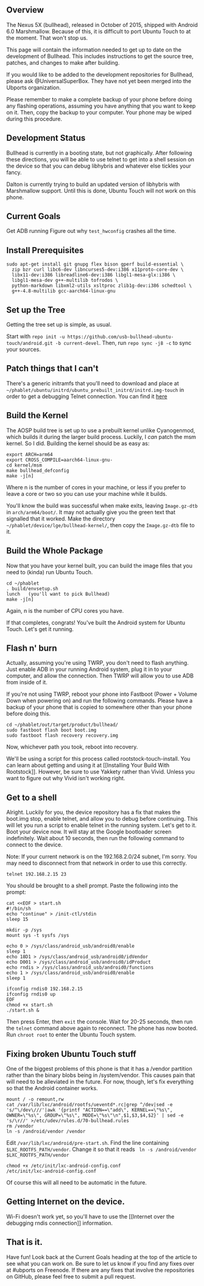 ## Overview

The Nexus 5X (bullhead), released in October of 2015, shipped with Android 6.0 Marshmallow. Because of this, it is difficult to port Ubuntu Touch to at the moment. That won't stop us.

This page will contain the information needed to get up to date on the development of Bullhead. This includes instructions to get the source tree, patches, and changes to make after building.

If you would like to be added to the development repositories for Bullhead, please ask @UniversalSuperBox. They have not yet been merged into the Ubports organization.

Please remember to make a complete backup of your phone before doing any flashing operations, assuming you have anything that you want to keep on it. Then, copy the backup to your computer. Your phone may be wiped during this procedure.

## Development Status

Bullhead is currently in a booting state, but not graphically. After following these directions, you will be able to use telnet to get into a shell session on the device so that you can debug libhybris and whatever else tickles your fancy.

Dalton is currently trying to build an updated version of libhybris with Marshmallow support. Until this is done, Ubuntu Touch will not work on this phone.

## Current Goals

Get ADB running
Figure out why `test_hwconfig` crashes all the time.

## Install Prerequisites

```
sudo apt-get install git gnupg flex bison gperf build-essential \
  zip bzr curl libc6-dev libncurses5-dev:i386 x11proto-core-dev \
  libx11-dev:i386 libreadline6-dev:i386 libgl1-mesa-glx:i386 \
  libgl1-mesa-dev g++-multilib tofrodos \
  python-markdown libxml2-utils xsltproc zlib1g-dev:i386 schedtool \
  g++-4.8-multilib gcc-aarch64-linux-gnu
```

## Set up the Tree

Getting the tree set up is simple, as usual. 

Start with `repo init -u https://github.com/usb-bullhead-ubuntu-touch/android.git -b current-devel`. Then, run `repo sync -j8 -c` to sync your sources.


## Patch things that I can't

There's a generic initramfs that you'll need to download and place at `~/phablet/ubuntu/initrd/ubuntu_prebuilt_initrd/initrd.img-touch` in order to get a debugging Telnet connection. You can find it [here](https://drive.google.com/open?id=0B9Ee5skiHSnncUJBZERSS3IyWlE)

## Build the Kernel

The AOSP build tree is set up to use a prebuilt kernel unlike Cyanogenmod, which builds it during the larger build process. Luckily, I *can* patch the msm kernel. So I did. Building the kernel should be as easy as: 

```
export ARCH=arm64
export CROSS_COMPILE=aarch64-linux-gnu-
cd kernel/msm
make bullhead_defconfig
make -j[n]
```

Where n is the number of cores in your machine, or less if you prefer to leave a core or two so you can use your machine while it builds.

You'll know the build was successful when make exits, leaving `Image.gz-dtb` in `arch/arm64/boot/`. It may not actually give you the green text that signalled that it worked.
Make the directory `~/phablet/device/lge/bullhead-kernel/`, then copy the `Image.gz-dtb` file to it.

## Build the Whole Package

Now that you have your kernel built, you can build the image files that you need to (kinda) run Ubuntu Touch.

```
cd ~/phablet
. build/envsetup.sh
lunch   (you'll want to pick Bullhead)
make -j[n]
```
Again, n is the number of CPU cores you have. 

If that completes, congrats! You've built the Android system for Ubuntu Touch. Let's get it running.

## Flash n' burn

Actually, assuming you're using TWRP, you don't need to flash anything. Just enable ADB in your running Android system, plug it in to your computer, and allow the connection. Then TWRP will allow you to use ADB from inside of it.

If you're not using TWRP, reboot your phone into Fastboot (Power + Volume Down when powering on) and run the following commands. Please have a backup of your phone that is copied to somewhere other than your phone before doing this.

```
cd ~/phablet/out/target/product/bullhead/
sudo fastboot flash boot boot.img
sudo fastboot flash recovery recovery.img
```

Now, whichever path you took, reboot into recovery.

We'll be using a script for this process called rootstock-touch-install. You can learn about getting and using it at [[Installing Your Build With Rootstock]]. However, be sure to use Yakkety rather than Vivid. Unless you want to figure out why Vivid isn't working right.

## Get to a shell

Alright. Luckily for you, the device repository has a fix that makes the boot.img stop, enable telnet, and allow you to debug before continuing. This will let you run a script to enable telnet in the running system. Let's get to it. Boot your device now. It will stay at the Google bootloader screen indefinitely. Wait about 10 seconds, then run the following command to connect to the device.

Note: If your current network is on the 192.168.2.0/24 subnet, I'm sorry. You may need to disconnect from that network in order to use this correctly.

`telnet 192.168.2.15 23`

You should be brought to a shell prompt. Paste the following into the prompt:

```
cat <<EOF > start.sh
#!/bin/sh
echo "continue" > /init-ctl/stdin
sleep 15

mkdir -p /sys
mount sys -t sysfs /sys

echo 0 > /sys/class/android_usb/android0/enable
sleep 1
echo 18D1 > /sys/class/android_usb/android0/idVendor
echo D001 > /sys/class/android_usb/android0/idProduct
echo rndis > /sys/class/android_usb/android0/functions
echo 1 > /sys/class/android_usb/android0/enable
sleep 1

ifconfig rndis0 192.168.2.15
ifconfig rndis0 up
EOF
chmod +x start.sh
./start.sh &
```

Then press Enter, then `exit` the console. Wait for 20-25 seconds, then run the `telnet` command above again to reconnect. The phone has now booted. Run `chroot root` to enter the Ubuntu Touch system.

## Fixing broken Ubuntu Touch stuff

One of the biggest problems of this phone is that it has a /vendor partition rather than the binary blobs being in /system/vendor. This causes pain that will need to be alleviated in the future. For now, though, let's fix everything so that the Android container works.

```
mount / -o remount,rw
cat /var/lib/lxc/android/rootfs/ueventd*.rc|grep ^/dev|sed -e 's/^\/dev\///'|awk '{printf "ACTION==\"add\", KERNEL==\"%s\", OWNER=\"%s\", GROUP=\"%s\", MODE=\"%s\"\n",$1,$3,$4,$2}' | sed -e 's/\r//' >/etc/udev/rules.d/70-bullhead.rules
rm /vendor
ln -s /android/vendor /vendor
```

Edit `/var/lib/lxc/android/pre-start.sh`. Find the line containing ` $LXC_ROOTFS_PATH/vendor`. Change it so that it reads 
`
ln -s /android/vendor $LXC_ROOTFS_PATH/vendor`

```
chmod +x /etc/init/lxc-android-config.conf
/etc/init/lxc-android-config.conf
```

Of course this will all need to be automatic in the future.

## Getting Internet on the device.

Wi-Fi doesn't work yet, so you'll have to use the [[Internet over the debugging rndis connection]] information.


## That is it.

Have fun! Look back at the Current Goals heading at the top of the article to see what you can work on. Be sure to let us know if you find any fixes over at #ubports on Freenode. If there are any fixes that involve the repositories on GitHub, please feel free to submit a pull request.